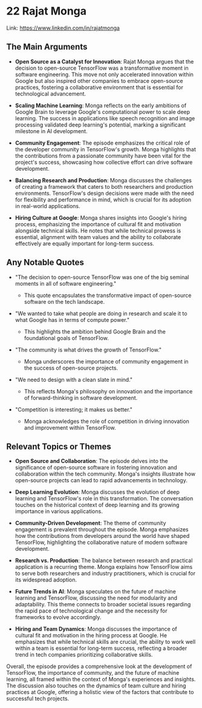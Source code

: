 # 22 Rajat Monga


Link: https://www.linkedin.com/in/rajatmonga



## The Main Arguments

- **Open Source as a Catalyst for Innovation**: Rajat Monga argues that the decision to open-source TensorFlow was a transformative moment in software engineering. This move not only accelerated innovation within Google but also inspired other companies to embrace open-source practices, fostering a collaborative environment that is essential for technological advancement.

- **Scaling Machine Learning**: Monga reflects on the early ambitions of Google Brain to leverage Google's computational power to scale deep learning. The success in applications like speech recognition and image processing validated deep learning's potential, marking a significant milestone in AI development.

- **Community Engagement**: The episode emphasizes the critical role of the developer community in TensorFlow's growth. Monga highlights that the contributions from a passionate community have been vital for the project's success, showcasing how collective effort can drive software development.

- **Balancing Research and Production**: Monga discusses the challenges of creating a framework that caters to both researchers and production environments. TensorFlow's design decisions were made with the need for flexibility and performance in mind, which is crucial for its adoption in real-world applications.

- **Hiring Culture at Google**: Monga shares insights into Google's hiring process, emphasizing the importance of cultural fit and motivation alongside technical skills. He notes that while technical prowess is essential, alignment with team values and the ability to collaborate effectively are equally important for long-term success.

## Any Notable Quotes

- "The decision to open-source TensorFlow was one of the big seminal moments in all of software engineering."
  - This quote encapsulates the transformative impact of open-source software on the tech landscape.

- "We wanted to take what people are doing in research and scale it to what Google has in terms of compute power."
  - This highlights the ambition behind Google Brain and the foundational goals of TensorFlow.

- "The community is what drives the growth of TensorFlow."
  - Monga underscores the importance of community engagement in the success of open-source projects.

- "We need to design with a clean slate in mind."
  - This reflects Monga's philosophy on innovation and the importance of forward-thinking in software development.

- "Competition is interesting; it makes us better."
  - Monga acknowledges the role of competition in driving innovation and improvement within TensorFlow.

## Relevant Topics or Themes

- **Open Source and Collaboration**: The episode delves into the significance of open-source software in fostering innovation and collaboration within the tech community. Monga's insights illustrate how open-source projects can lead to rapid advancements in technology.

- **Deep Learning Evolution**: Monga discusses the evolution of deep learning and TensorFlow's role in this transformation. The conversation touches on the historical context of deep learning and its growing importance in various applications.

- **Community-Driven Development**: The theme of community engagement is prevalent throughout the episode. Monga emphasizes how the contributions from developers around the world have shaped TensorFlow, highlighting the collaborative nature of modern software development.

- **Research vs. Production**: The balance between research and practical application is a recurring theme. Monga explains how TensorFlow aims to serve both researchers and industry practitioners, which is crucial for its widespread adoption.

- **Future Trends in AI**: Monga speculates on the future of machine learning and TensorFlow, discussing the need for modularity and adaptability. This theme connects to broader societal issues regarding the rapid pace of technological change and the necessity for frameworks to evolve accordingly.

- **Hiring and Team Dynamics**: Monga discusses the importance of cultural fit and motivation in the hiring process at Google. He emphasizes that while technical skills are crucial, the ability to work well within a team is essential for long-term success, reflecting a broader trend in tech companies prioritizing collaborative skills.

Overall, the episode provides a comprehensive look at the development of TensorFlow, the importance of community, and the future of machine learning, all framed within the context of Monga's experiences and insights. The discussion also touches on the dynamics of team culture and hiring practices at Google, offering a holistic view of the factors that contribute to successful tech projects.